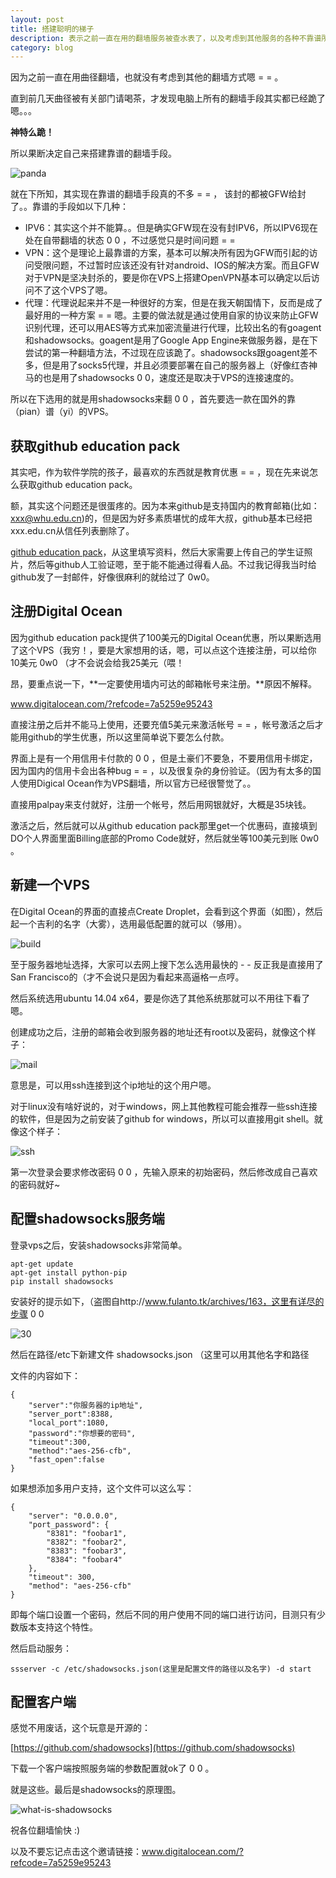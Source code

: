 ```yaml
---
layout: post
title: 搭建聪明的梯子
description: 表示之前一直在用的翻墙服务被查水表了，以及考虑到其他服务的各种不靠谱所以，决定自己动手搭建一个 0 0 
category: blog
---
```


因为之前一直在用曲径翻墙，也就没有考虑到其他的翻墙方式嗯 = = 。

直到前几天曲径被有关部门请喝茶，才发现电脑上所有的翻墙手段其实都已经跪了嗯。。。

**神特么跪！**

所以果断决定自己来搭建靠谱的翻墙手段。

![panda](../images/panda.jpg)

就在下所知，其实现在靠谱的翻墙手段真的不多 = = ， 该封的都被GFW给封了。。靠谱的手段如以下几种：

- IPV6：其实这个并不能算。。但是确实GFW现在没有封IPV6，所以IPV6现在处在自带翻墙的状态 0 0 ，不过感觉只是时间问题 = = 
- VPN：这个是理论上最靠谱的方案，基本可以解决所有因为GFW而引起的访问受限问题，不过暂时应该还没有针对android、IOS的解决方案。而且GFW对于VPN是坚决封杀的，要是你在VPS上搭建OpenVPN基本可以确定以后访问不了这个VPS了嗯。
- 代理：代理说起来并不是一种很好的方案，但是在我天朝国情下，反而是成了最好用的一种方案 = = 嗯。主要的做法就是通过使用自家的协议来防止GFW识别代理，还可以用AES等方式来加密流量进行代理，比较出名的有goagent和shadowsocks。goagent是用了Google App Engine来做服务器，是在下尝试的第一种翻墙方法，不过现在应该跪了。shadowsocks跟goagent差不多，但是用了socks5代理，并且必须要部署在自己的服务器上（好像红杏神马的也是用了shadowsocks 0 0，速度还是取决于VPS的连接速度的。

所以在下选用的就是用shadowsocks来翻 0 0 ，首先要选一款在国外的靠（pian）谱（yi）的VPS。

## 获取github education pack

其实吧，作为软件学院的孩子，最喜欢的东西就是教育优惠 = = ，现在先来说怎么获取github education pack。

额，其实这个问题还是很蛋疼的。因为本来github是支持国内的教育邮箱(比如：xxx@whu.edu.cn)的，但是因为好多素质堪忧的成年大叔，github基本已经把xxx.edu.cn从信任列表删除了。

[github education pack](https://education.github.com/pack)，从这里填写资料，然后大家需要上传自己的学生证照片，然后等github人工验证嗯，至于能不能通过得看人品。不过我记得我当时给github发了一封邮件，好像很麻利的就给过了 0w0。

## 注册Digital Ocean

因为github education pack提供了100美元的Digital Ocean优惠，所以果断选用了这个VPS（我穷！，要是大家想用的话，嗯，可以点这个连接注册，可以给你10美元 0w0 （才不会说会给我25美元（喂！

昂，要重点说一下，**一定要使用墙内可达的邮箱帐号来注册。**原因不解释。

www.digitalocean.com/?refcode=7a5259e95243

直接注册之后并不能马上使用，还要充值5美元来激活帐号 = = ，帐号激活之后才能用github的学生优惠，所以这里简单说下要怎么付款。

界面上是有一个用信用卡付款的 0 0 ，但是土豪们不要急，不要用信用卡绑定，因为国内的信用卡会出各种bug = = ，以及很复杂的身份验证。（因为有太多的国人使用Digical Ocean作为VPS翻墙，所以官方已经很警觉了。。

直接用palpay来支付就好，注册一个帐号，然后用网银就好，大概是35块钱。

激活之后，然后就可以从github education pack那里get一个优惠码，直接填到DO个人界面里面Billing底部的Promo Code就好，然后就坐等100美元到账 0w0 。

## 新建一个VPS

在Digital Ocean的界面的直接点Create Droplet，会看到这个界面（如图），然后起一个吉利的名字（大雾），选用最低配置的就可以（够用）。

![build](../images/vps/build.png)

至于服务器地址选择，大家可以去网上搜下怎么选用最快的 - - 反正我是直接用了San Francisco的（才不会说只是因为看起来高逼格一点哼。

然后系统选用ubuntu 14.04 x64，要是你选了其他系统那就可以不用往下看了嗯。

创建成功之后，注册的邮箱会收到服务器的地址还有root以及密码，就像这个样子：

![mail](../images/vps/mail.png)

意思是，可以用ssh连接到这个ip地址的这个用户嗯。

对于linux没有啥好说的，对于windows，网上其他教程可能会推荐一些ssh连接的软件，但是因为之前安装了github for windows，所以可以直接用git shell。就像这个样子：

![ssh](../images/vps/ssh.png)

第一次登录会要求修改密码 0 0 ，先输入原来的初始密码，然后修改成自己喜欢的密码就好~

## 配置shadowsocks服务端

登录vps之后，安装shadowsocks非常简单。

    apt-get update
    apt-get install python-pip
    pip install shadowsocks

安装好的提示如下，（盗图自http://www.fulanto.tk/archives/163，这里有详尽的步骤 0 0 

![30](../images/vps/30.png)

然后在路径/etc下新建文件 shadowsocks.json （这里可以用其他名字和路径

文件的内容如下：

    {
        "server":"你服务器的ip地址",
        "server_port":8388,
        "local_port":1080,
        "password":"你想要的密码",
        "timeout":300,
        "method":"aes-256-cfb",
        "fast_open":false
    }

如果想添加多用户支持，这个文件可以这么写：

    {
        "server": "0.0.0.0",
        "port_password": {
            "8381": "foobar1",
            "8382": "foobar2",
            "8383": "foobar3",
            "8384": "foobar4"
        },
        "timeout": 300,
        "method": "aes-256-cfb"
    }

即每个端口设置一个密码，然后不同的用户使用不同的端口进行访问，目测只有少数版本支持这个特性。

然后启动服务：

    ssserver -c /etc/shadowsocks.json(这里是配置文件的路径以及名字) -d start

## 配置客户端

感觉不用废话，这个玩意是开源的：

[https://github.com/shadowsocks](https://github.com/shadowsocks)

下载一个客户端按照服务端的参数配置就ok了 0 0 。

就是这些。最后是shadowsocks的原理图。

![what-is-shadowsocks](../images/vps/what-is-shadowsocks.png)

祝各位翻墙愉快 :)

以及不要忘记点击这个邀请链接：www.digitalocean.com/?refcode=7a5259e95243